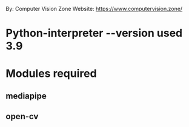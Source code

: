 By: Computer Vision Zone
Website: https://www.computervision.zone/

# Python-interpreter --version used 3.9
# Modules required
## mediapipe 
## open-cv 
